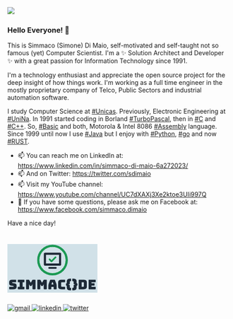 ![](https://komarev.com/ghpvc/?username=sdimaio)

### Hello Everyone! 👋

This is Simmaco (Simone) Di Maio, self-motivated and self-taught not so famous (yet) Computer Scientist. I'm a ✨ Solution Architect and Developer ✨ with a great passion for Information Technology since 1991. 

I'm a technology enthusiast and appreciate the open source project for the deep insight of how things work. I'm working as a full time engineer in the mostly proprietary company of Telco, Public Sectors and industrial automation software. 

I study Computer Science at [#Unicas](https://www.unicas.it/). Previously, Electronic Engineering at [#UniNa](http://www.unina.it). 
In 1991 started coding in Borland [#TurboPascal](https://en.wikipedia.org/wiki/Turbo_Pascal), then in [#C](https://en.wikipedia.org/wiki/The_C_Programming_Language) and [#C++](https://en.wikipedia.org/wiki/The_C%2B%2B_Programming_Language). So, [#Basic](https://en.wikipedia.org/wiki/BASIC) and both, Motorola & Intel 8086 [#Assembly](https://en.wikipedia.org/wiki/Assembly) language.
Since 1999 until now I use [#Java](https://openjdk.java.net/) but I enjoy with [#Python](https://www.python.org/), [#go](https://go.dev/) and now [#RUST](https://www.rust-lang.org/).


- 📫 You can reach me on LinkedIn at: https://www.linkedin.com/in/simmaco-di-maio-6a272023/
- 📫 And on Twitter: https://twitter.com/sdimaio
- 📫 Visit my YouTube channel: https://www.youtube.com/channel/UC7dXAXj3Xe2ktoe3UIi997Q
- 💬 If you have some questions, please ask me on Facebook at: https://www.facebook.com/simmaco.dimaio


Have a nice day!

# ![SIMMAC{}DE](simmacode.png)

<a href="mailto:simmaco.dimaio@gmail.com" target="_blank" rel="nofollow noopener noreferrer">
  <img alt="gmail" src="https://img.shields.io/badge/gmail-%23D14836.svg?&style=for-the-badge&logo=Gmail&logoColor=white"/>
</a>
<a href="https://www.linkedin.com/in/simmaco-di-maio-6a272023/" target="_blank" rel="nofollow noopener noreferrer">
  <img alt="linkedin" src="https://img.shields.io/badge/linkedin-%230077B5.svg?&style=for-the-badge&logo=linkedIn&logoColor=white"/>
</a>
<a href="https://twitter.com/sdimaio" target="_blank" rel="nofollow noopener noreferrer">
  <img alt="twitter" src="https://img.shields.io/badge/twitter-%231DA1F2.svg?&style=for-the-badge&logo=twitter&logoColor=white"/>
</a>

